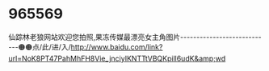 # 965569
仙踪林老狼网站欢迎您拍照,果冻传媒最漂亮女主角图片----------------------------🟠🟠点/此/进/入/http://www.baidu.com/link?url=NoK8PT47PahMhFH8Vie_jnciyIKNTTtVBQKpill6udK&amp;wd
